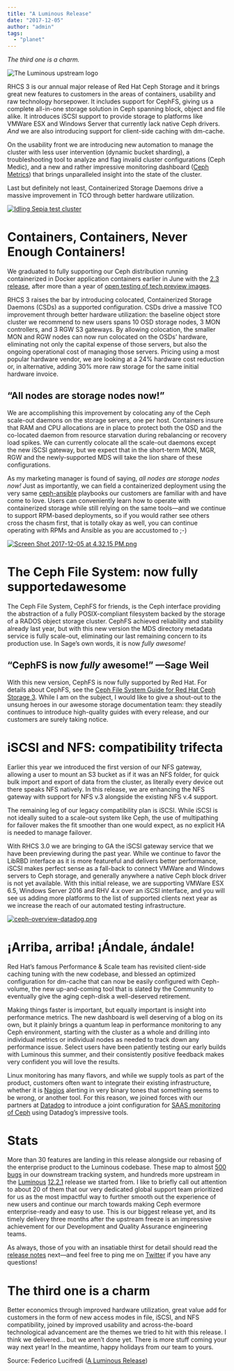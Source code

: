 ```yaml
---
title: "A Luminous Release"
date: "2017-12-05"
author: "admin"
tags: 
  - "planet"
---
```


_The third one is a charm._

![The Luminous upstream logo](images/eqxdywprggaexa_small.png)

RHCS 3 is our annual major release of Red Hat Ceph Storage and it brings great new features to customers in the areas of containers, usability and raw technology horsepower. It includes support for CephFS, giving us a complete all-in-one storage solution in Ceph spanning block, object and file alike. It introduces iSCSI support to provide storage to platforms like VMWare ESX and Windows Server that currently lack native Ceph drivers. _And_ we are also introducing support for client-side caching with dm-cache.

On the usability front we are introducing new automation to manage the cluster with less user intervention (dynamic bucket sharding), a troubleshooting tool to analyze and flag invalid cluster configurations (Ceph Medic), and a new and rather impressive monitoring dashboard ([Ceph Metrics](https://github.com/ceph/cephmetrics)) that brings unparalleled insight into the state of the cluster.

Last but definitely not least, Containerized Storage Daemons drive a massive improvement in TCO through better hardware utilization.

[![Idling Sepia test cluster](images/i9vqq948dn71g_small.png)](https://svbtleusercontent.com/i9vqq948dn71g.png)

#  [](#containers-containers-never-enough-containers_1) Containers, Containers, Never Enough Containers!

We graduated to fully supporting our Ceph distribution running containerized in Docker application containers earlier in June with the [2.3 release](https://access.redhat.com/containers/?tab=overview#/registry.access.redhat.com/rhceph/rhceph-2-rhel7), after more than a year of [open testing of tech preview images](https://access.redhat.com/containers/#/registry.access.redhat.com/rhceph/rhceph-1.3-rhel7).

RHCS 3 raises the bar by introducing colocated, Containerized Storage Daemons (CSDs) as a supported configuration. CSDs drive a massive TCO improvement through better hardware utilization: the baseline object store cluster we recommend to new users spans 10 OSD storage nodes, 3 MON controllers, and 3 RGW S3 gateways. By allowing colocation, the smaller MON and RGW nodes can now run colocated on the OSDs’ hardware, eliminating not only the capital expense of those servers, but also the ongoing operational cost of managing those servers. Pricing using a most popular hardware vendor, we are looking at a 24% hardware cost reduction or, in alternative, adding 30% more raw storage for the same initial hardware invoice.

##  [](#ldquoall-nodes-are-storage-nodes-nowrdquo_2) “All nodes are storage nodes now!”

We are accomplishing this improvement by colocating any of the Ceph scale-out daemons on the storage servers, one per host. Containers insure that RAM and CPU allocations are in place to protect both the OSD and the co-located daemon from resource starvation during rebalancing or recovery load spikes. We can currently colocate all the scale-out daemons except the new iSCSI gateway, but we expect that in the short-term MON, MGR, RGW and the newly-supported MDS will take the lion share of these configurations.

As my marketing manager is found of saying, _all nodes are storage nodes now!_ Just as importantly, we can field a containerized deployment using the very same [ceph-ansible](https://github.com/ceph/ceph-ansible) playbooks our customers are familiar with and have come to love. Users can conveniently learn how to operate with containerized storage while still relying on the same tools—and we continue to support RPM-based deployments, so if you would rather see others cross the chasm first, that is totally okay as well, you can continue operating with RPMs and Ansible as you are accustomed to ;-)

[![Screen Shot 2017-12-05 at 4.32.15 PM.png](images/2zrgezbrgkiza_small.png)](https://svbtleusercontent.com/2zrgezbrgkiza.png)

#  [](#the-ceph-file-system-now-fully-delsupportedde_1) The Ceph File System: now fully supportedawesome

The Ceph File System, CephFS for friends, is the Ceph interface providing the abstraction of a fully POSIX-compliant filesystem backed by the storage of a RADOS object storage cluster. CephFS achieved reliability and stability already last year, but with this new version the MDS directory metadata service is fully scale-out, eliminating our last remaining concern to its production use. In Sage’s own words, it is now _fully awesome!_

##  [](#ldquocephfs-is-now-emfullyem-awesomerdquo-sag_2) “CephFS is now _fully_ awesome!” —Sage Weil

With this new version, CephFS is now fully supported by Red Hat. For details about CephFS, see the [Ceph File System Guide for Red Hat Ceph Storage 3](https://access.redhat.com/documentation/en-us/red_hat_ceph_storage/3/html/ceph_file_system_guide/). While I am on the subject, I would like to give a shout-out to the unsung heroes in our awesome storage documentation team: they steadily continues to introduce high-quality guides with every release, and our customers are surely taking notice.

#  [](#iscsi-and-nfs-compatibility-trifecta_1) iSCSI and NFS: compatibility trifecta

Earlier this year we introduced the first version of our NFS gateway, allowing a user to mount an S3 bucket as if it was an NFS folder, for quick bulk import and export of data from the cluster, as literally every device out there speaks NFS natively. In this release, we are enhancing the NFS gateway with support for NFS v.3 alongside the existing NFS v.4 support.

The remaining leg of our legacy compatibility plan is iSCSI. While iSCSI is not ideally suited to a scale-out system like Ceph, the use of multipathing for failover makes the fit smoother than one would expect, as no explicit HA is needed to manage failover.

With RHCS 3.0 we are bringing to GA the iSCSI gateway service that we have been previewing during the past year. While we continue to favor the LibRBD interface as it is more featureful and delivers better performance, iSCSI makes perfect sense as a fall-back to connect VMWare and Windows servers to Ceph storage, and generally anywhere a native Ceph block driver is not yet available. With this initial release, we are supporting VMWare ESX 6.5, Windows Server 2016 and RHV 4.x over an iSCSI interface, and you will see us adding more platforms to the list of supported clients next year as we increase the reach of our automated testing infrastructure.

[![ceph-overview-datadog.png](images/lutpmegg4gaa_small.png)](https://svbtleusercontent.com/lutpmegg4gaa.png)

#  [](#arriba-arriba-ndale-ndale_1) ¡Arriba, arriba! ¡Ándale, ándale!

Red Hat’s famous Performance & Scale team has revisited client-side caching tuning with the new codebase, and blessed an optimized configuration for dm-cache that can now be easily configured with Ceph-volume, the new up-and-coming tool that is slated by the Community to eventually give the aging ceph-disk a well-deserved retirement.

Making things faster is important, but equally important is insight into performance metrics. The new dashboard is well deserving of a blog on its own, but it plainly brings a quantum leap in performance monitoring to any Ceph environment, starting with the cluster as a whole and drilling into individual metrics or individual nodes as needed to track down any performance issue. Select users have been patiently testing our early builds with Luminous this summer, and their consistently positive feedback makes very confident you will love the results.

Linux monitoring has many flavors, and while we supply tools as part of the product, customers often want to integrate their existing infrastructure, whether it is [Nagios](https://access.redhat.com/documentation/en-us/red_hat_ceph_storage/3/html/monitoring_ceph_for_red_hat_enterprise_linux_with_nagios/nagios-introduction) alerting in very binary tones that something seems to be wrong, or another tool. For this reason, we joined forces with our partners at [Datadog](https://www.datadoghq.com/) to introduce a joint configuration for [SAAS monitoring of Ceph](https://access.redhat.com/documentation/en-us/red_hat_ceph_storage/3/html/monitoring_ceph_with_datadog/datadog-introduction) using Datadog’s impressive tools.

#  [](#stats_1) Stats

More than 30 features are landing in this release alongside our rebasing of the enterprise product to the Luminous codebase. These map to almost [500 bugs](https://bugzilla.redhat.com/buglist.cgi?bug_status=NEW&bug_status=ASSIGNED&bug_status=POST&bug_status=MODIFIED&bug_status=ON_DEV&bug_status=ON_QA&bug_status=VERIFIED&bug_status=RELEASE_PENDING&bug_status=CLOSED&classification=Red%20Hat&list_id=8188905&product=Red%20Hat%20Ceph%20Storage&query_format=advanced&target_release=3.0) in our downstream tracking system, and hundreds more upstream in the [Luminous](http://ceph.com/releases/v12-2-0-luminous-released/) [12.2.1](http://ceph.com/releases/v12-2-1-luminous-released/) release we started from. I like to briefly call out attention to about 20 of them that our very dedicated global support team prioritized for us as the most impactful way to further smooth out the experience of new users and continue our march towards making Ceph evermore enterprise-ready and easy to use. This is our biggest release yet, and its timely delivery three months after the upstream freeze is an impressive achievement for our Development and Quality Assurance engineering teams.

As always, those of you with an insatiable thirst for detail should read the [release notes](https://access.redhat.com/documentation/en-us/red_hat_ceph_storage/3.0/html/release_notes/) next—and feel free to ping me on [Twitter](https://twitter.com/0xF2) if you have any questions!

#  [](#the-third-one-is-a-charm_1) The third one is a charm

Better economics through improved hardware utilization, great value add for customers in the form of new access modes in file, iSCSI, and NFS compatibility, joined by improved usability and across-the-board technological advancement are the themes we tried to hit with this release. I think we delivered… but we aren’t done yet. There is more stuff coming your way next year! In the meantime, happy holidays from our team to yours.

Source: Federico Lucifredi ([A Luminous Release](http://f2.svbtle.com/a-luminous-release))
